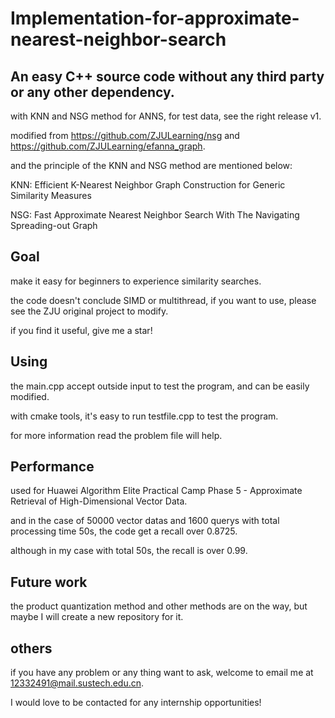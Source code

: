 # Implementation-for-approximate-nearest-neighbor-search
## An easy C++ source code without any third party or any other dependency.

with KNN and NSG method for ANNS, for test data, see the right release v1.

modified from https://github.com/ZJULearning/nsg and https://github.com/ZJULearning/efanna_graph.

and the principle of the KNN and NSG method are mentioned below:

KNN: Efficient K-Nearest Neighbor Graph Construction for Generic Similarity Measures

NSG: Fast Approximate Nearest Neighbor Search With The Navigating Spreading-out Graph

## Goal
make it easy for beginners to experience similarity searches.

the code doesn't conclude SIMD or multithread, if you want to use, please see the ZJU original project to modify. 

if you find it useful, give me a star!

## Using
the main.cpp accept outside input to test the program, and can be easily modified.

with cmake tools, it's easy to run testfile.cpp to test the program.

for more information read the problem file will help.

## Performance
used for Huawei Algorithm Elite Practical Camp Phase 5 - Approximate Retrieval of High-Dimensional Vector Data.

and in the case of 50000 vector datas and 1600 querys with total processing time 50s, the code get a recall over 0.8725.

although in my case with total 50s, the recall is over 0.99.

## Future work
the product quantization method and other methods are on the way, but maybe I will create a new repository for it.

## others
if you have any problem or any thing want to ask, welcome to email me at 12332491@mail.sustech.edu.cn.

I would love to be contacted for any internship opportunities!
